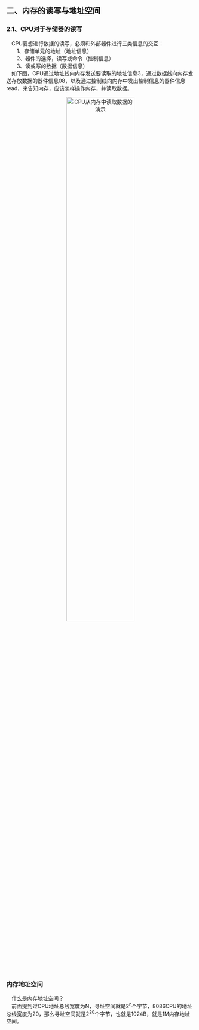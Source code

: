 ## 二、内存的读写与地址空间  
### 2.1、CPU对于存储器的读写  
&emsp;CPU要想进行数据的读写，必须和外部器件进行三类信息的交互：  
&emsp;&emsp;1、存储单元的地址（地址信息）  
&emsp;&emsp;2、器件的选择，读写或命令（控制信息）  
&emsp;&emsp;3、读或写的数据（数据信息）   
&emsp;如下图，CPU通过地址线向内存发送要读取的地址信息3，通过数据线向内存发送存放数据的器件信息08，以及通过控制线向内存中发出控制信息的器件信息read，来告知内存，应该怎样操作内存，并读取数据。   
<div align="center">
<img src = "https://github.com/V9n0m/Assembly-language-study-notes/assets/81289456/db95ce44-dc22-407d-9039-ee93f633ebd2" alt="CPU从内存中读取数据的演示" width = 60%>
</div>  
 
### 内存地址空间  
&emsp;什么是内存地址空间？  
&emsp;前面提到过CPU地址总线宽度为N，寻址空间就是2<sup>n</sup>个字节，8086CPU的地址总线宽度为20，那么寻址空间就是2<sup>20</sup>个字节，也就是1024B，就是1M内存地址空间。
